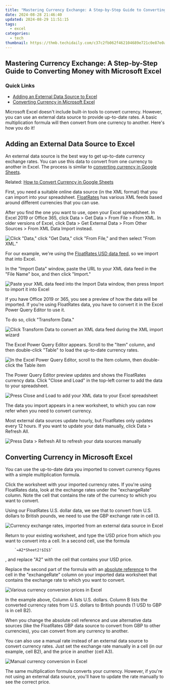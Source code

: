 ```yaml
---
title: "Mastering Currency Exchange: A Step-by-Step Guide to Converting Money with Microsoft Excel"
date: 2024-08-28 21:46:40
updated: 2024-08-29 11:51:15
tags:
  - excel
categories:
  - tech
thumbnail: https://thmb.techidaily.com/c37c2fb062f462104689e721c0e87e0aafa96193ea307f1d985a6b0808b35c37.jpg
---
```


## Mastering Currency Exchange: A Step-by-Step Guide to Converting Money with Microsoft Excel

### Quick Links

* [Adding an External Data Source to Excel](https://pokemon-go-android.techidaily.com/in-2024-how-to-come-up-with-the-best-pokemon-team-on-poco-m6-5g-drfone-by-drfone-virtual-android/)
* [Converting Currency in Microsoft Excel](https://youtube-sure.techidaily.com/for-effective-tripod-usage-in-video-blogging-for-2024/)

 Microsoft Excel doesn't include built-in tools to convert currency. However, you can use an external data source to provide up-to-date rates. A basic multiplication formula will then convert from one currency to another. Here's how you do it!

##  Adding an External Data Source to Excel

 An external data source is the best way to get up-to-date currency exchange rates. You can use this data to convert from one currency to another in Excel. The process is similar to [converting currency in Google Sheets](https://fox-blue.techidaily.com/2024-approved-close-up-clarity-mastering-the-art-of-intense-focus/).

Related: [How to Convert Currency in Google Sheets](https://fox-blue.techidaily.com/2024-approved-close-up-clarity-mastering-the-art-of-intense-focus/) 

 First, you need a suitable online data source (in the XML format) that you can import into your spreadsheet. [FloatRates](http://www.floatrates.com/feeds.html) has various XML feeds based around different currencies that you can use.

 After you find the one you want to use, open your Excel spreadsheet. In Excel 2019 or Office 365, click Data > Get Data > From File > From XML. In older versions of Excel, click Data > Get External Data > From Other Sources > From XML Data Import instead.

![Click &quot;Data,&quot; click &quot;Get Data,&quot; click &quot;From File,&quot; and then select &quot;From XML.&quot;](https://static1.howtogeekimages.com/wordpress/wp-content/uploads/2020/01/Excel-Add-XML-Data-Source.png) 

 For our example, we're using the [FloatRates USD data feed,](http://www.floatrates.com/daily/usd.xml) so we import that into Excel.

 In the "Import Data" window, paste the URL to your XML data feed in the "File Name" box, and then click "Import."

![Paste your XML data feed into the Import Data window, then press Import to import it into Excel](https://static1.howtogeekimages.com/wordpress/wp-content/uploads/2020/01/Excel-Import-Data-Window.png) 

 If you have Office 2019 or 365, you see a preview of how the data will be imported. If you're using FloatRates data, you have to convert it in the Excel Power Query Editor to use it.

 To do so, click "Transform Data."

![Click Transform Data to convert an XML data feed during the XML import wizard](https://static1.howtogeekimages.com/wordpress/wp-content/uploads/2020/01/Excel-XML-Transform-Data.png) 

 The Excel Power Query Editor appears. Scroll to the "Item" column, and then double-click "Table" to load the up-to-date currency rates.

![In the Excel Power Query Editor, scroll to the Item column, then double-click the Table item](https://static1.howtogeekimages.com/wordpress/wp-content/uploads/2020/01/Excel-XML-Data-Select-Table.png) 

 The Power Query Editor preview updates and shows the FloatRates currency data. Click "Close and Load" in the top-left corner to add the data to your spreadsheet.

![Press Close and Load to add your XML data to your Excel spreadsheet](https://static1.howtogeekimages.com/wordpress/wp-content/uploads/2020/01/Excel-Power-Query-Load-Data.png) 

 The data you import appears in a new worksheet, to which you can now refer when you need to convert currency.

 Most external data sources update hourly, but FloatRates only updates every 12 hours. If you want to update your data manually, click Data > Refresh All.

![Press Data > Refresh All to refresh your data sources manually](https://static1.howtogeekimages.com/wordpress/wp-content/uploads/2020/01/Excel-Refresh-Data.png) 

##  Converting Currency in Microsoft Excel

 You can use the up-to-date data you imported to convert currency figures with a simple multiplication formula.

 Click the worksheet with your imported currency rates. If you're using FloatRates data, look at the exchange rates under the "exchangeRate" column. Note the cell that contains the rate of the currency to which you want to convert.

 Using our FloatRates U.S. dollar data, we see that to convert from U.S. dollars to British pounds, we need to use the GBP exchange rate in cell I3.

![Currency exchange rates, imported from an external data source in Excel](https://static1.howtogeekimages.com/wordpress/wp-content/uploads/2020/01/Excel-GBP-Currency-Rate.png) 

 Return to your existing worksheet, and type the USD price from which you want to convert into a cell. In a second cell, use the formula 

        `=A2*Sheet2!$I$3`
    
 , and replace "A2" with the cell that contains your USD price.

 Replace the second part of the formula with an [absolute reference](https://some-guidance.techidaily.com/the-ultimate-step-by-step-guide-to-kinemasters-green-screen-mastery-for-2024/) to the cell in the "exchangeRate" column on your imported data worksheet that contains the exchange rate to which you want to convert.

![Various currency conversion prices in Excel](https://static1.howtogeekimages.com/wordpress/wp-content/uploads/2020/01/Excel-Currency-Conversion.png) 

 In the example above, Column A lists U.S. dollars. Column B lists the converted currency rates from U.S. dollars to British pounds (1 USD to GBP is in cell B2).

 When you change the absolute cell reference and use alternative data sources (like the FloatRates GBP data source to convert from GBP to other currencies), you can convert from any currency to another.

 You can also use a manual rate instead of an external data source to convert currency rates. Just set the exchange rate manually in a cell (in our example, cell B2), and the price in another (cell A3).

![Manual currency conversion in Excel](https://static1.howtogeekimages.com/wordpress/wp-content/uploads/2020/01/Excel-Manual-Currency-Conversion.png) 

 The same multiplication formula converts your currency. However, if you're not using an external data source, you'll have to update the rate manually to see the correct price.

<ins class="adsbygoogle"
     style="display:block"
     data-ad-format="autorelaxed"
     data-ad-client="ca-pub-7571918770474297"
     data-ad-slot="1223367746"></ins>



<ins class="adsbygoogle"
     style="display:block"
     data-ad-client="ca-pub-7571918770474297"
     data-ad-slot="8358498916"
     data-ad-format="auto"
     data-full-width-responsive="true"></ins>
